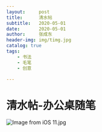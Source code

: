 ```yaml
---
layout:     post
title:      清水帖
subtitle:   2020-05-01
date:       2020-05-01
author:     张成东
header-img: img/timg.jpg
catalog: true
tags:
    - 书法
    - 毛笔
    - 创意

---
```

# 清水帖-办公桌随笔

![Image from iOS _11_.jpg](https://i.loli.net/2020/04/30/dpIFUg9c1ZXC432.jpg)

